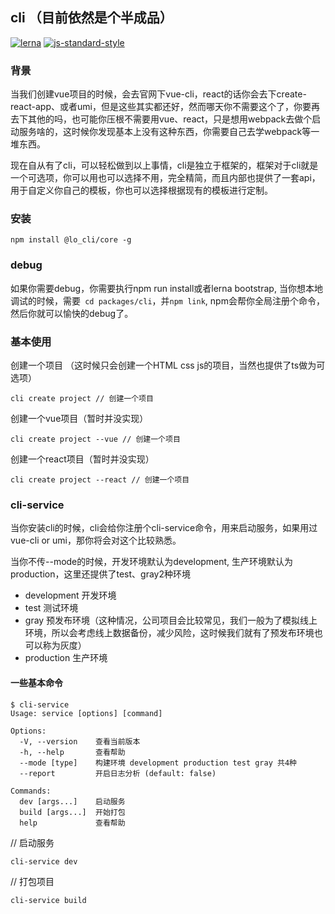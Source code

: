 <!--
 * @Author: last order
 * @Date: 2020-06-12 16:00:45
 * @LastEditTime: 2020-12-22 10:29:14
-->
<!--
 * @Author: last order
 * @Date: 2020-05-29 19:11:29
 * @LastEditTime: 2020-12-22 09:52:57
-->
## cli （目前依然是个半成品）
[![lerna](https://img.shields.io/badge/maintained%20with-lerna-cc00ff.svg)](https://lerna.js.org/)
[![js-standard-style](https://img.shields.io/badge/code%20style-standard-brightgreen.svg)](http://standardjs.com)


### 背景

当我们创建vue项目的时候，会去官网下vue-cli，react的话你会去下create-react-app、或者umi，但是这些其实都还好，然而哪天你不需要这个了，你要再去下其他的吗，也可能你压根不需要用vue、react，只是想用webpack去做个启动服务啥的，这时候你发现基本上没有这种东西，你需要自己去学webpack等一堆东西。

现在自从有了cli，可以轻松做到以上事情，cli是独立于框架的，框架对于cli就是一个可选项，你可以用也可以选择不用，完全精简，而且内部也提供了一套api，用于自定义你自己的模板，你也可以选择根据现有的模板进行定制。

### 安装
```
npm install @lo_cli/core -g
```
### debug
如果你需要debug，你需要执行npm run install或者lerna bootstrap, 当你想本地调试的时候，需要``` cd packages/cli```，并```npm link```, npm会帮你全局注册个命令，然后你就可以愉快的debug了。

### 基本使用

创建一个项目 （这时候只会创建一个HTML css js的项目，当然也提供了ts做为可选项）

```
cli create project // 创建一个项目
```

创建一个vue项目（暂时并没实现）

```
cli create project --vue // 创建一个项目
```
创建一个react项目（暂时并没实现）

```
cli create project --react // 创建一个项目
```


### cli-service
当你安装cli的时候，cli会给你注册个cli-service命令，用来启动服务，如果用过vue-cli or umi，那你将会对这个比较熟悉。

当你不传--mode的时候，开发环境默认为development, 生产环境默认为production，这里还提供了test、gray2种环境

- development 开发环境
- test 测试环境
- gray 预发布环境（这种情况，公司项目会比较常见，我们一般为了模拟线上环境，所以会考虑线上数据备份，减少风险，这时候我们就有了预发布环境也可以称为灰度）
- production 生产环境

#### 一些基本命令
```
$ cli-service
Usage: service [options] [command]

Options:
  -V, --version    查看当前版本
  -h, --help       查看帮助
  --mode [type]    构建环境 development production test gray 共4种
  --report         开启日志分析 (default: false)

Commands:
  dev [args...]    启动服务
  build [args...]  开始打包
  help             查看帮助
```

// 启动服务

```
cli-service dev
```

// 打包项目
```
cli-service build
```
